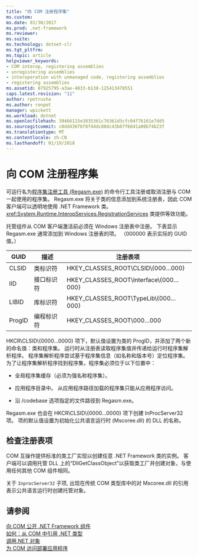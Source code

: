 ```yaml
---
title: "向 COM 注册程序集"
ms.custom: 
ms.date: 03/30/2017
ms.prod: .net-framework
ms.reviewer: 
ms.suite: 
ms.technology: dotnet-clr
ms.tgt_pltfrm: 
ms.topic: article
helpviewer_keywords:
- COM interop, registering assemblies
- unregistering assemblies
- interoperation with unmanaged code, registering assemblies
- registering assemblies
ms.assetid: 87925795-a3ae-4833-b138-125413478551
caps.latest.revision: "11"
author: rpetrusha
ms.author: ronpet
manager: wpickett
ms.workload: dotnet
ms.openlocfilehash: 39466115e3835361c76361d3cfc04f76161e7dd5
ms.sourcegitcommit: c0dd436f6f8f44dc80dc43b07f6841a00b74b23f
ms.translationtype: MT
ms.contentlocale: zh-CN
ms.lasthandoff: 01/19/2018
---
```

# <a name="registering-assemblies-with-com"></a>向 COM 注册程序集
可运行名为[程序集注册工具 (Regasm.exe)](../../../docs/framework/tools/regasm-exe-assembly-registration-tool.md) 的命令行工具注册或取消注册与 COM 一起使用的程序集。 Regasm.exe 将关于类的信息添加到系统注册表，因此 COM 客户端可以透明地使用 .NET Framework 类。 <xref:System.Runtime.InteropServices.RegistrationServices> 类提供等效功能。  
  
 托管组件从 COM 客户端激活前必须在 Windows 注册表中注册。 下表显示 Regasm.exe 通常添加到 Windows 注册表的项。 （000000 表示实际的 GUID 值。）  
  
|GUID|描述|注册表项|  
|----------|-----------------|------------------|  
|CLSID|类标识符|HKEY_CLASSES_ROOT\CLSID\\{000…000}|  
|IID|接口标识符|HKEY_CLASSES_ROOT\Interface\\{000…000}|  
|LIBID|库标识符|HKEY_CLASSES_ROOT\TypeLib\\{000…000}|  
|ProgID|编程标识符|HKEY_CLASSES_ROOT\000…000|  
  
 HKCR\CLSID\\{0000…0000} 项下，默认值设置为类的 ProgID，并添加了两个新的命名值：类和程序集。 运行时从注册表读取程序集值并传递给运行时程序集解析程序。 程序集解析程序尝试基于程序集信息（如名称和版本号）定位程序集。 为了让程序集解析程序找到程序集，程序集必须位于以下位置中：  
  
-   全局程序集缓存（必须为强名称程序集）。  
  
-   应用程序目录中。 从应用程序路径加载的程序集只能从应用程序访问。  
  
-   沿 /codebase 选项指定的文件路径到 Regasm.exe。  
  
 Regasm.exe 也会在 HKCR\CLSID\\{0000…0000} 项下创建 InProcServer32 项。 项的默认值设置为初始化公共语言运行时 (Mscoree.dll) 的 DLL 的名称。  
  
## <a name="examining-registry-entries"></a>检查注册表项  
 COM 互操作提供标准的类工厂实现以创建任意 .NET Framework 类的实例。 客户端可以调用托管 DLL 上的“DllGetClassObject”以获取类工厂并创建对象，与使用任何其他 COM 组件相同。  
  
 关于 `InprocServer32` 子项, 出现在传统 COM 类型库中的对 Mscoree.dll 的引用表示公共语言运行时创建托管对象。  
  
## <a name="see-also"></a>请参阅  
 [向 COM 公开 .NET Framework 组件](../../../docs/framework/interop/exposing-dotnet-components-to-com.md)  
 [如何：从 COM 中引用 .NET 类型](../../../docs/framework/interop/how-to-reference-net-types-from-com.md)  
 [调用.NET 对象](http://msdn.microsoft.com/library/40c9626c-aea6-4bad-b8f0-c1de462efd33)  
 [为 COM 访问部署应用程序](http://msdn.microsoft.com/library/fb63564c-c1b9-4655-a094-a235625882ce)
